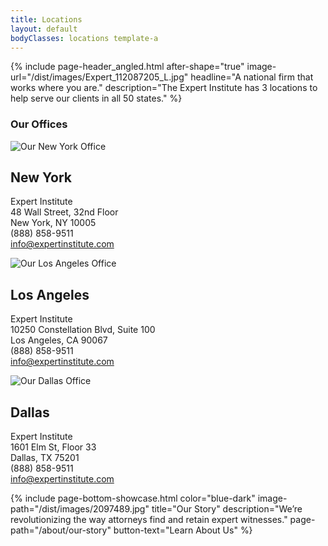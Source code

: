 ```yaml
---
title: Locations
layout: default
bodyClasses: locations template-a
---
```


{% include page-header_angled.html after-shape="true" image-url="/dist/images/Expert_112087205_L.jpg" headline="A national firm that works where you are." description="The Expert Institute has 3 locations to help serve our clients in all 50 states." %}

<section class="section padded-bottom">
    <div class="site-wrapper">
        <h3 class="section-label">Our Offices</h3>
        <div class="section-content">            
            <div class="module-item-showcase animate-in-series">
                <div class="item animation-item col-md-1-3">
                    <div class="item-image">
                        <img src="/dist/images/new-york.png" alt="Our New York Office">
                    </div>
                    <h2 class="item-title">New York</h2>
                    <p class="item-text">Expert Institute<br> 
                        48 Wall Street, 32nd Floor<br>
                        New York, NY 10005<br>
                        (888) 858-9511<br>
                        <a href="mailto:info@expertinstitute.com">info@expertinstitute.com</a>
                    </p>
                </div>
                <div class="item animation-item col-md-1-3">
                    <div class="item-image">
                        <img src="/dist/images/new-york.png" alt="Our Los Angeles Office">
                    </div>
                    <h2 class="item-title">Los Angeles</h2>
                    <p class="item-text">Expert Institute<br> 
                        10250 Constellation Blvd, Suite 100<br>
                        Los Angeles, CA 90067<br>
                        (888) 858-9511<br>
                        <a href="mailto:info@expertinstitute.com">info@expertinstitute.com</a>
                    </p>
                </div>
                <div class="item animation-item col-md-1-3">
                    <div class="item-image">
                        <img src="/dist/images/new-york.png" alt="Our Dallas Office">
                    </div>
                    <h2 class="item-title">Dallas</h2>
                    <p class="item-text">Expert Institute<br> 
                        1601 Elm St, Floor 33<br>
                        Dallas, TX 75201<br>
                        (888) 858-9511<br>
                        <a href="mailto:info@expertinstitute.com">info@expertinstitute.com</a>
                    </p>
                </div>
            </div>
        </div>
    </div>
</section>

{% include page-bottom-showcase.html color="blue-dark" image-path="/dist/images/2097489.jpg" title="Our Story" description="We’re revolutionizing the way attorneys find and retain expert witnesses." page-path="/about/our-story" button-text="Learn About Us" %}
